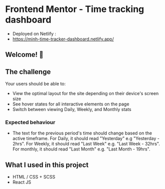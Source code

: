 # Frontend Mentor - Time tracking dashboard
- Deployed on Netlify : 
- https://minh-time-tracker-dashboard.netlify.app/
## Welcome! 👋

## The challenge

Your users should be able to:

- View the optimal layout for the site depending on their device's screen size
- See hover states for all interactive elements on the page
- Switch between viewing Daily, Weekly, and Monthly stats

### Expected behaviour

- The text for the previous period's time should change based on the active timeframe. For Daily, it should read "Yesterday" e.g "Yesterday - 2hrs". For Weekly, it should read "Last Week" e.g. "Last Week - 32hrs". For monthly, it should read "Last Month" e.g. "Last Month - 19hrs".

## What I used in this project
- HTML / CSS + SCSS
- React JS


